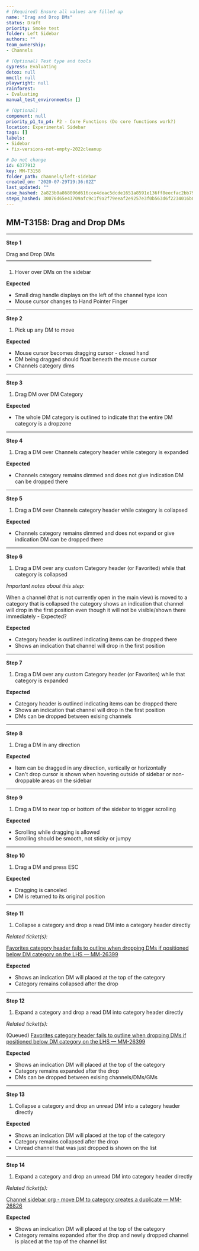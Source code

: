 ```yaml
---
# (Required) Ensure all values are filled up
name: "Drag and Drop DMs"
status: Draft
priority: Smoke test
folder: Left Sidebar
authors: ""
team_ownership: 
- Channels

# (Optional) Test type and tools
cypress: Evaluating
detox: null
mmctl: null
playwright: null
rainforest: 
- Evaluating
manual_test_environments: []

# (Optional)
component: null
priority_p1_to_p4: P2 - Core Functions (Do core functions work?)
location: Experimental Sidebar
tags: []
labels: 
- Sidebar
- fix-versions-not-empty-2022cleanup

# Do not change
id: 6377912
key: MM-T3158
folder_path: channels/left-sidebar
created_on: "2020-07-29T19:36:02Z"
last_updated: ""
case_hashed: 2a823b0a868006d616cce4deac5dcde1651a8591e136ff8eecfac2bb79cc6ddf6bdd5496da3988c1a4cd675506537047
steps_hashed: 30076d65e43709afc9c1f9a2f79eeaf2e9257e3f0b563d6f2234016b0e712c2a5774eae6903628834157bb2422f1470a
---
```


## MM-T3158: Drag and Drop DMs

---

**Step 1**

Drag and Drop DMs\
————————————————————————————

1. Hover over DMs on the sidebar

**Expected**

- Small drag handle displays on the left of the channel type icon
- Mouse cursor changes to Hand Pointer Finger

---

**Step 2**

1. Pick up any DM to move

**Expected**

- Mouse cursor becomes dragging cursor - closed hand
- DM being dragged should float beneath the mouse cursor
- Channels category dims

---

**Step 3**

1. Drag DM over DM Category

**Expected**

- The whole DM category is outlined to indicate that the entire DM category is a dropzone

---

**Step 4**

1. Drag a DM over Channels category header while category is expanded

**Expected**

- Channels category remains dimmed and does not give indication DM can be dropped there

---

**Step 5**

1. Drag a DM over Channels category header while category is collapsed

**Expected**

- Channels category remains dimmed and does not expand or give indication DM can be dropped there

---

**Step 6**

1. Drag a DM over any custom Category header (or Favorited) while that category is collapsed

_Important notes about this step:_

When a channel (that is not currently open in the main view) is moved to a category that is collapsed the category shows an indication that channel will drop in the first position even though it will not be visible/shown there immediately - Expected?

**Expected**

- Category header is outlined indicating items can be dropped there
- Shows an indication that channel will drop in the first position

---

**Step 7**

1. Drag a DM over any custom Category header (or Favorites) while that category is expanded

**Expected**

- Category header is outlined indicating items can be dropped there
- Shows an indication that channel will drop in the first position
- DMs can be dropped between exising channels

---

**Step 8**

1. Drag a DM in any direction

**Expected**

- Item can be dragged in any direction, vertically or horizontally
- Can't drop cursor is shown when hovering outside of sidebar or non-droppable areas on the sidebar

---

**Step 9**

1. Drag a DM to near top or bottom of the sidebar to trigger scrolling

**Expected**

- Scrolling while dragging is allowed
- Scrolling should be smooth, not sticky or jumpy

---

**Step 10**

1. Drag a DM and press ESC

**Expected**

- Dragging is canceled
- DM is returned to its original position

---

**Step 11**

1. Collapse a category and drop a read DM into a category header directly

_Related ticket(s):_

[Favorites category header fails to outline when dropping DMs if positioned below DM category on the LHS — MM-26399](https://mattermost.atlassian.net/browse/MM-26399)

**Expected**

- Shows an indication DM will placed at the top of the category
- Category remains collapsed after the drop

---

**Step 12**

1. Expand a category and drop a read DM into category header directly

_Related ticket(s):_

(Queued) [Favorites category header fails to outline when dropping DMs if positioned below DM category on the LHS — MM-26399](https://mattermost.atlassian.net/browse/MM-26399)

**Expected**

- Shows an indication DM will placed at the top of the category
- Category remains expanded after the drop
- DMs can be dropped between exising channels/DMs/GMs

---

**Step 13**

1. Collapse a category and drop an unread DM into a category header directly

**Expected**

- Shows an indication DM will placed at the top of the category
- Category remains collapsed after the drop
- Unread channel that was just dropped is shown on the list

---

**Step 14**

1. Expand a category and drop an unread DM into category header directly

_Related ticket(s):_

[Channel sidebar org - move DM to category creates a duplicate — MM-26826](https://mattermost.atlassian.net/browse/MM-26826)

**Expected**

- Shows an indication DM will placed at the top of the category
- Category remains expanded after the drop and newly dropped channel is placed at the top of the channel list
